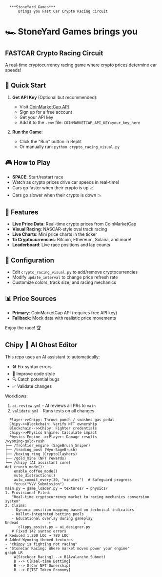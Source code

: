       ***StoneYard Games***
          Brings you Fast Car Crypto Racing circuit

# 🏎️  StoneYard Games brings you
##     FASTCAR Crypto Racing Circuit

A real-time cryptocurrency racing game where crypto prices determine car speeds!

## 🚀 Quick Start

1. **Get API Key** (Optional but recommended):
   - Visit [CoinMarketCap API](https://coinmarketcap.com/api/)
   - Sign up for a free account
   - Get your API key
   - Add it to the `.env` file: `COINMARKETCAP_API_KEY=your_key_here`

2. **Run the Game**:
   - Click the "Run" button in Replit
   - Or manually run: `python crypto_racing_visual.py`

## 🎮 How to Play

- **SPACE**: Start/restart race
- Watch as crypto prices drive car speeds in real-time!
- Cars go faster when their crypto is up 📈
- Cars go slower when their crypto is down 📉

## 🏁 Features

- **Live Price Data**: Real-time crypto prices from CoinMarketCap
- **Visual Racing**: NASCAR-style oval track racing
- **Live Charts**: Mini price charts in the ticker
- **15 Cryptocurrencies**: Bitcoin, Ethereum, Solana, and more!
- **Leaderboard**: Live race positions and lap counts

## 🔧 Configuration

- Edit `crypto_racing_visual.py` to add/remove cryptocurrencies
- Modify `update_interval` to change price refresh rate
- Customize colors, track size, and racing mechanics

## 📊 Price Sources

- **Primary**: CoinMarketCap API (requires free API key)
- **Fallback**: Mock data with realistic price movements

Enjoy the race! 🏆


## Chipy 👻 AI Ghost Editor  

This repo uses an AI assistant to automatically:  
- 🛠️ Fix syntax errors  
- 🧹 Improve code style  
- 🔍 Catch potential bugs  
- ✅ Validate changes  

Workflows:  
1. `ai-review.yml` - AI reviews all PRs to `main`  
2. `validate.yml` - Runs tests on all changes  
````sequenceDiagram
  Player->>Chipy: Throws punch / smashes gas pedal 
  Chipy->>Blockchain: Verify NFT ownership
  Blockchain-->>Chipy: Fighter credentials
  Chipy->>Physics Engine: Calculate impact
  Physics Engine-->>Player: Damage results
/wyoming-gold-rush
├── /frontier_engine (SageBrush_Sniper)
├── /trading_post (Wyo-SageBrush)
├── /boxing_ring (CryptoClashers)
├── /gold_mine (NFT rewards)
└── /chipy (AI assistant core)
def crunch_mode():
    enable_coffee_mode()
    mute_distractions()
    auto_commit_every(30, "minutes")  # Safeguard progress
    focus("VVV Submission")
main.py → game_loader.py → textures/ → physics/
1. Provisional Filed:  
   "Real-time cryptocurrency market to racing mechanics conversion system"  
2. Claims:  
   - Dynamic position mapping based on technical indicators  
   - Wallet-integrated betting pools  
   - Educational overlay during gameplay
Undead              ↑               ↓
      clippy_assist.py ← ai_designer.py
   # Fixed 142 syntax errors
# Reduced 1,200 LOC → 780 LOC
# Added Wyoming-themed textures   
- "chippy is fighting not racing"
+ "StoneCar Racing: Where market moves power your engine"
graph LR
    A[Stockcar Racing] --> B(Avalanche Subnet)
    B --> C[Real-time Betting]
    B --> D[Car NFT Ownership]
    B --> E[TST Token Economy]
